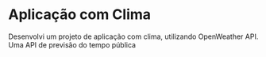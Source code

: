 # Aplicação com Clima

Desenvolvi um projeto de aplicação com clima, utilizando OpenWeather API. Uma API de previsão do tempo pública
